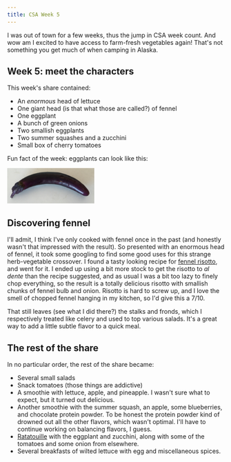 ```yaml
---
title: CSA Week 5
---
```


I was out of town for a few weeks, thus the jump in CSA week count. And wow
am I excited to have access to farm-fresh vegetables again! That's not
something you get much of when camping in Alaska.

## Week 5: meet the characters

This week's share contained:

* An *enormous* head of lettuce
* One giant head (is that what those are called?) of fennel
* One eggplant
* A bunch of green onions
* Two smallish eggplants
* Two summer squashes and a zucchini
* Small box of cherry tomatoes

Fun fact of the week: eggplants can look like this:

<img class="centerimage" src="../images/20170715-eggplant.jpg" width="40%">

## Discovering fennel

I'll admit, I think I've only cooked with fennel once in the past (and
honestly wasn't that impressed with the result). So presented with an
enormous head of fennel, it took some googling to find some good uses for
this strange herb-vegetable crossover. I found a tasty looking recipe for
[fennel risotto](https://www.nonnabox.com/risotto-with-fennel/), and went
for it. I ended up using a bit more stock to get the risotto to *al dente*
than the recipe suggested, and as usual I was a bit too lazy to finely chop
everything, so the result is a totally delicious risotto with smallish
chunks of fennel bulb and onion. Risotto is hard to screw up, and I love
the smell of chopped fennel hanging in my kitchen, so I'd give this a 7/10.

That still leaves (see what I did there?) the stalks and fronds, which I
respectively treated like celery and used to top various salads. It's a
great way to add a little subtle flavor to a quick meal.

## The rest of the share

In no particular order, the rest of the share became:

* Several small salads
* Snack tomatoes (those things are addictive)
* A smoothie with lettuce, apple, and pineapple. I wasn't sure what to
expect, but it turned out delicious.
* Another smoothie with the summer squash, an apple, some blueberries, and
chocolate protein powder. To be honest the protein powder kind of drowned
out all the other flavors, which wasn't optimal. I'll have to continue
working on balancing flavors, I guess.
* [Ratatouille](http://www.epicurious.com/recipes/food/views/ratatouille-12164)
with the eggplant and zucchini, along with some of the
tomatoes and some onion from elsewhere.
* Several breakfasts of wilted lettuce with egg and miscellaneous spices.
